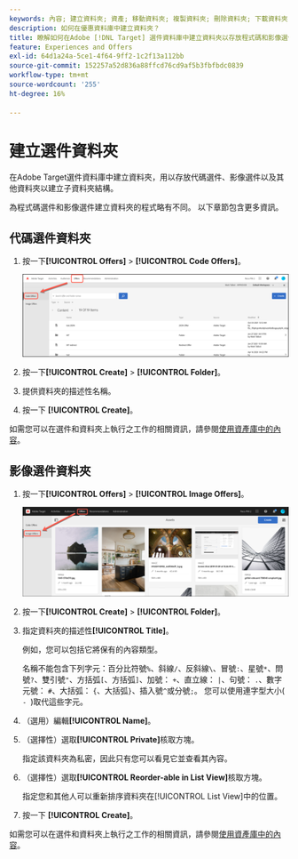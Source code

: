 ```yaml
---
keywords: 內容; 建立資料夾; 資產; 移動資料夾; 複製資料夾; 刪除資料夾; 下載資料夾; 資料夾
description: 如何在優惠資料庫中建立資料夾？
title: 瞭解如何在Adobe [!DNL Target] 選件資料庫中建立資料夾以存放程式碼和影像選件以及其他資料夾。
feature: Experiences and Offers
exl-id: 64d1a24a-5ce1-4f64-9ff2-1c2f13a112bb
source-git-commit: 152257a52d836a88ffcd76cd9af5b3fbfbdc0839
workflow-type: tm+mt
source-wordcount: '255'
ht-degree: 16%

---
```


# 建立選件資料夾

在Adobe Target選件資料庫中建立資料夾，用以存放代碼選件、影像選件以及其他資料夾以建立子資料夾結構。

為程式碼選件和影像選件建立資料夾的程式略有不同。 以下章節包含更多資訊。

## 代碼選件資料夾

1. 按一下&#x200B;**[!UICONTROL Offers]** > **[!UICONTROL Code Offers]**。

   ![代碼選件索引標籤](/help/main/c-experiences/c-manage-content/assets/code-offers-tab.png)

1. 按一下&#x200B;**[!UICONTROL Create]** > **[!UICONTROL Folder]**。

1. 提供資料夾的描述性名稱。

1. 按一下 **[!UICONTROL Create]**。

如需您可以在選件和資料夾上執行之工作的相關資訊，請參閱[使用資產庫中的內容](/help/main/c-experiences/c-manage-content/assets-working.md)。

## 影像選件資料夾

1. 按一下&#x200B;**[!UICONTROL Offers]** > **[!UICONTROL Image Offers]**。

   ![影像選件索引標籤](/help/main/c-experiences/c-manage-content/assets/image-offers-tab.png)

1. 按一下&#x200B;**[!UICONTROL Create]** > **[!UICONTROL Folder]**。
1. 指定資料夾的描述性&#x200B;**[!UICONTROL Title]**。

   例如，您可以包括它將保有的內容類型。

   名稱不能包含下列字元：百分比符號`%`、斜線`/`、反斜線`\`、冒號`:`、星號`*`、問號`?`、雙引號`"`、方括弧`[`、方括弧`]`、加號： `+`、直立線： `|`、句號： `.`、數字元號： `#`、大括弧： `{`、大括弧`}`、插入號`^`或分號`;`。 您可以使用連字型大小( `- `)取代這些字元。

1. （選用）編輯&#x200B;**[!UICONTROL Name]**。
1. （選擇性）選取&#x200B;**[!UICONTROL Private]**&#x200B;核取方塊。

   指定該資料夾為私密，因此只有您可以看見它並查看其內容。

1. （選擇性）選取&#x200B;**[!UICONTROL Reorder-able in List View]**&#x200B;核取方塊。

   指定您和其他人可以重新排序資料夾在[!UICONTROL List View]中的位置。

1. 按一下 **[!UICONTROL Create]**。

如需您可以在選件和資料夾上執行之工作的相關資訊，請參閱[使用資產庫中的內容](/help/main/c-experiences/c-manage-content/assets-working.md)。
